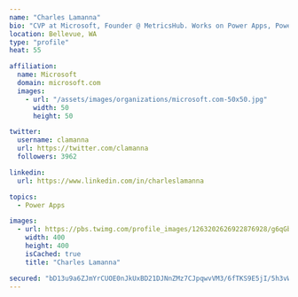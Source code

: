 ```yaml
---
name: "Charles Lamanna"
bio: "CVP at Microsoft, Founder @ MetricsHub. Works on Power Apps, Power Automate, Power Virtual Agent, Common Data Service and Dynamics 365."
location: Bellevue, WA
type: "profile"
heat: 55

affiliation:
  name: Microsoft
  domain: microsoft.com
  images:
    - url: "/assets/images/organizations/microsoft.com-50x50.jpg"
      width: 50
      height: 50

twitter:
  username: clamanna
  url: https://twitter.com/clamanna
  followers: 3962

linkedin:
  url: https://www.linkedin.com/in/charleslamanna

topics:
  - Power Apps

images:
  - url: https://pbs.twimg.com/profile_images/1263202626922876928/g6qGbHZ-_400x400.jpg
    width: 400
    height: 400
    isCached: true
    title: "Charles Lamanna"

secured: "bD13u9a6ZJmYrCUOE0nJkUxBD21DJNnZMz7CJpqwvVM3/6fTKS9E5jI/5h3vW3wr1Kt5G5DHm3/abUdvCY0SpYa4lk98v3i/rKJjKtjFhJNkid9u9BKg5DEbES3utMOx1dFkUSp/j8/ATNSxZmJ9ZFP1U6jgT8jwDRdqYMxf9Qu+fDbct1lNfoAPjD8wJa4QM1Ggvv65Z2wyVjBq/4lbcLIg8zcBzsnFV0GTFXz+4bvDplOrUVx7C0AUyx10uM0oQ2RujWzP8EardwjCMYH+q4vN4O4J6pen14MWi51yUr6axZeuDKrnKoKo4mHFRG+77g7rQPlwYZI1filaGoZ03WmMJR024jZX9ORgnFACBTftuRJu3Z9RPlXiFJr94lfsTE2HpReMr9rpW/n6C7Ia2iB4yULC3zdvz+WWh+S9GYs=;OSuZm2FllDPMfzkY3RRR7w=="
---
```


